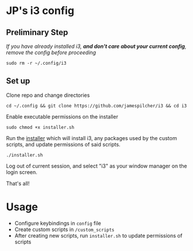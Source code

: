 # JP's i3 config
## Preliminary Step

*If you have already installed i3, ***and don't care about your current config***, remove the config before proceeding*
```
sudo rm -r ~/.config/i3
```

## Set up




Clone repo and change directories
```
cd ~/.config && git clone https://github.com/jamespilcher/i3 && cd i3
```
Enable executable permissions on the installer
```
sudo chmod +x installer.sh
```
Run the [installer](https://github.com/jamespilcher/i3/blob/main/installer.sh) which will install i3, any packages used by the custom scripts, and update permissions of said scripts.

```
./installer.sh
```


Log out of current session, and select "i3" as your window manager on the login screen.

That's all!
# Usage
- Configure keybindings in `config` file
- Create custom scripts in `/custom_scripts`
- After creating new scripts, run `installer.sh` to update permissions of scripts

